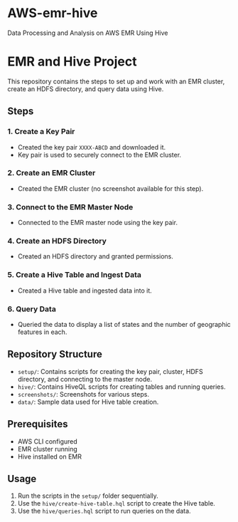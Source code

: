 # AWS-emr-hive
Data Processing and Analysis on AWS EMR Using Hive


# EMR and Hive Project

This repository contains the steps to set up and work with an EMR cluster, create an HDFS directory, and query data using Hive.

## Steps

### 1. Create a Key Pair
- Created the key pair `XXXX-ABCD` and downloaded it.
- Key pair is used to securely connect to the EMR cluster.

### 2. Create an EMR Cluster
- Created the EMR cluster (no screenshot available for this step).

### 3. Connect to the EMR Master Node
- Connected to the EMR master node using the key pair.

### 4. Create an HDFS Directory
- Created an HDFS directory and granted permissions.

### 5. Create a Hive Table and Ingest Data
- Created a Hive table and ingested data into it.

### 6. Query Data
- Queried the data to display a list of states and the number of geographic features in each.

## Repository Structure
- `setup/`: Contains scripts for creating the key pair, cluster, HDFS directory, and connecting to the master node.
- `hive/`: Contains HiveQL scripts for creating tables and running queries.
- `screenshots/`: Screenshots for various steps.
- `data/`: Sample data used for Hive table creation.

## Prerequisites
- AWS CLI configured
- EMR cluster running
- Hive installed on EMR

## Usage
1. Run the scripts in the `setup/` folder sequentially.
2. Use the `hive/create-hive-table.hql` script to create the Hive table.
3. Use the `hive/queries.hql` script to run queries on the data.


